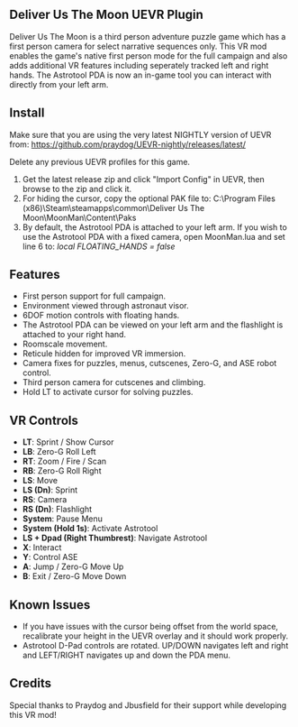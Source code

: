 ## Deliver Us The Moon UEVR Plugin
Deliver Us The Moon is a third person adventure puzzle game which has a first person camera for select narrative sequences only.  This VR mod enables the game's native first person mode for the full campaign and also adds additional VR features including seperately tracked left and right hands.  The Astrotool PDA is now an in-game tool you can interact with directly from your left arm.

## Install
Make sure that you are using the very latest NIGHTLY version of UEVR from: https://github.com/praydog/UEVR-nightly/releases/latest/

Delete any previous UEVR profiles for this game.

1. Get the latest release zip and click "Import Config" in UEVR, then browse to the zip and click it.
2. For hiding the cursor, copy the optional PAK file to: C:\Program Files (x86)\Steam\steamapps\common\Deliver Us The Moon\MoonMan\Content\Paks
3. By default, the Astrotool PDA is attached to your left arm.  If you wish to use the Astrotool PDA with a fixed camera, open MoonMan.lua and set line 6 to: *local FLOATING_HANDS = false*

## Features
* First person support for full campaign.
* Environment viewed through astronaut visor.
* 6DOF motion controls with floating hands.
* The Astrotool PDA can be viewed on your left arm and the flashlight is attached to your right hand.
* Roomscale movement.
* Reticule hidden for improved VR immersion.
* Camera fixes for puzzles, menus, cutscenes, Zero-G, and ASE robot control.
* Third person camera for cutscenes and climbing.
* Hold LT to activate cursor for solving puzzles.

## VR Controls
* **LT**: Sprint / Show Cursor
* **LB**: Zero-G Roll Left
* **RT**: Zoom / Fire / Scan
* **RB**: Zero-G Roll Right
* **LS**: Move
* **LS (Dn)**: Sprint
* **RS**: Camera
* **RS (Dn)**: Flashlight
* **System**: Pause Menu
* **System (Hold 1s)**: Activate Astrotool
* **LS + Dpad (Right Thumbrest)**: Navigate Astrotool
* **X**: Interact
* **Y**: Control ASE
* **A**: Jump / Zero-G Move Up
* **B**: Exit / Zero-G Move Down

## Known Issues
* If you have issues with the cursor being offset from the world space, recalibrate your height in the UEVR overlay and it should work properly.
* Astrotool D-Pad controls are rotated.  UP/DOWN navigates left and right and LEFT/RIGHT navigates up and down the PDA menu. 

## Credits
Special thanks to Praydog and Jbusfield for their support while developing this VR mod!
